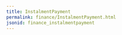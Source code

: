 ```yaml
---
title: InstalmentPayment
permalink: finance/InstalmentPayment.html
jsonid: finance_instalmentpayment
---
```

